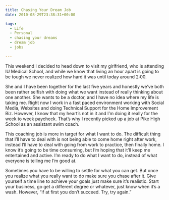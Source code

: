 ```yaml
---
title: Chasing Your Dream Job
date: 2010-08-29T23:38:31+00:00

tags:
  - Life
  - Personal
  - chasing your dreams
  - dream job
  - jobs

---
```

This weekend I decided to head down to visit my girlfriend, who is attending IU Medical School, and while we know that living an hour apart is going to be tough we never realized how hard it was until today around 2:00.

She and I have been together for the last five years and honestly we&#8217;ve both been rather selfish with doing what we want instead of really thinking about one another. She wants to be a doctor, and I have no idea where my life is taking me. Right now I work in a fast paced environment working with Social Media, Websites and doing Technical Support for the Home Improvement Biz. However, I know that my heart&#8217;s not in it and I&#8217;m doing it really for the week to week paycheck. That&#8217;s why I recently picked up a job at Pike High School as an assistant swim coach.

This coaching job is more in target for what I want to do. The difficult thing that I&#8217;ll have to deal with is not being able to come home right after work, instead I&#8217;ll have to deal with going from work to practice, then finally home. I know it&#8217;s going to be time consuming, but I&#8217;m hoping that it&#8217;ll keep me entertained and active. I&#8217;m ready to do what I want to do, instead of what everyone is telling me I&#8217;m good at.

Sometimes you have to be willing to settle for what you can get. But once you realize what you really want to do make sure you chase after it. Give yourself a time line to achieve your goals just make sure it&#8217;s realistic. Start your business, go get a different degree or whatever, just know when it&#8217;s a wash. However, &#8220;if at first you don&#8217;t succeed. Try, try again.&#8221;